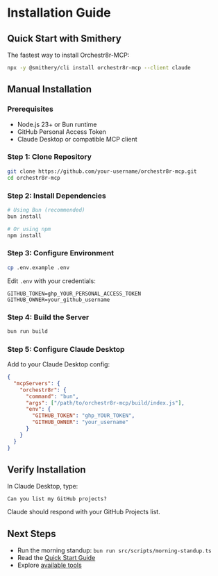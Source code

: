 # Installation Guide

## Quick Start with Smithery

The fastest way to install Orchestr8r-MCP:

```bash
npx -y @smithery/cli install orchestr8r-mcp --client claude
```

## Manual Installation

### Prerequisites
- Node.js 23+ or Bun runtime
- GitHub Personal Access Token
- Claude Desktop or compatible MCP client

### Step 1: Clone Repository
```bash
git clone https://github.com/your-username/orchestr8r-mcp.git
cd orchestr8r-mcp
```

### Step 2: Install Dependencies
```bash
# Using Bun (recommended)
bun install

# Or using npm
npm install
```

### Step 3: Configure Environment
```bash
cp .env.example .env
```

Edit `.env` with your credentials:
```
GITHUB_TOKEN=ghp_YOUR_PERSONAL_ACCESS_TOKEN
GITHUB_OWNER=your_github_username
```

### Step 4: Build the Server
```bash
bun run build
```

### Step 5: Configure Claude Desktop

Add to your Claude Desktop config:

```json
{
  "mcpServers": {
    "orchestr8r": {
      "command": "bun",
      "args": ["/path/to/orchestr8r-mcp/build/index.js"],
      "env": {
        "GITHUB_TOKEN": "ghp_YOUR_TOKEN",
        "GITHUB_OWNER": "your_username"
      }
    }
  }
}
```

## Verify Installation

In Claude Desktop, type:
```
Can you list my GitHub projects?
```

Claude should respond with your GitHub Projects list.

## Next Steps
- Run the morning standup: `bun run src/scripts/morning-standup.ts`
- Read the [Quick Start Guide](./quick-start.md)
- Explore [available tools](../api/tools.md)